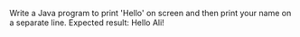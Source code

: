 Write a Java program to print 'Hello' on screen and then print your name on a separate line.
Expected result:
Hello
Ali!
